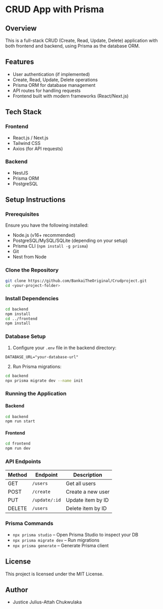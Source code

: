 # CRUD App with Prisma

## Overview

This is a full-stack CRUD (Create, Read, Update, Delete) application with both frontend and backend, using Prisma as the database ORM.

## Features

- User authentication (if implemented)
- Create, Read, Update, Delete operations
- Prisma ORM for database management
- API routes for handling requests
- Frontend built with modern frameworks (React/Next.js)

## Tech Stack

### Frontend

- React.js / Next.js
- Tailwind CSS
- Axios (for API requests)

### Backend

- NestJS
- Prisma ORM
- PostgreSQL

## Setup Instructions

### Prerequisites

Ensure you have the following installed:

- Node.js (v16+ recommended)
- PostgreSQL/MySQL/SQLite (depending on your setup)
- Prisma CLI (`npm install -g prisma`)
- Git
- Nest from Node

### Clone the Repository

```bash
git clone https://github.com/BankaiTheOriginal/Crudproject.git
cd <your-project-folder>
```

### Install Dependencies

```bash
cd backend
npm install
cd ../frontend
npm install
```

### Database Setup

1. Configure your `.env` file in the backend directory:

```env
DATABASE_URL="your-database-url"
```

2. Run Prisma migrations:

```bash
cd backend
npx prisma migrate dev --name init
```

### Running the Application

#### Backend

```bash
cd backend
npm run start
```

#### Frontend

```bash
cd frontend
npm run dev
```

### API Endpoints

| Method | Endpoint      | Description       |
| ------ | ------------- | ----------------- |
| GET    | `/users`      | Get all users     |
| POST   | `/create`     | Create a new user |
| PUT    | `/update/:id` | Update item by ID |
| DELETE | `/users`      | Delete item by ID |

### Prisma Commands

- `npx prisma studio` – Open Prisma Studio to inspect your DB
- `npx prisma migrate dev` – Run migrations
- `npx prisma generate` – Generate Prisma client

## License

This project is licensed under the MIT License.

## Author

- Justice Julius-Attah Chukwulaka
